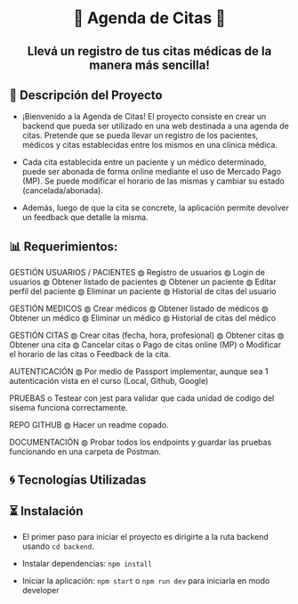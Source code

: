 <h1 align="center">📝 Agenda de Citas 📝</h1>

<h2 align="center"> Llevá un registro de tus citas médicas de la manera más sencilla! </h1>

## 🔔 Descripción del Proyecto

- ¡Bienvenido a la Agenda de Citas! El proyecto consiste en crear un backend que pueda ser utilizado en una web destinada a una agenda de citas. Pretende que se pueda llevar un registro de los pacientes, médicos y citas establecidas entre los mismos en una clínica médica.

- Cada cita establecida entre un paciente y un médico determinado, puede ser abonada de forma online mediante el uso de Mercado Pago (MP). Se puede modificar el horario de las mismas y cambiar su estado (cancelada/abonada).

- Además, luego de que la cita se concrete, la aplicación permite devolver un feedback que detalle la misma.

## 📊 Requerimientos:

GESTIÓN USUARIOS / PACIENTES
◍ Registro de usuarios
◍ Login de usuarios
◍ Obtener listado de pacientes
◍ Obtener un paciente
◍ Editar perfil del paciente
◍ Eliminar un paciente
◍ Historial de citas del usuario

GESTIÓN MEDICOS
◍ Crear médicos
◍ Obtener listado de médicos
◍ Obtener un médico
◍ Eliminar un médico
◍ Historial de citas del médico

GESTIÓN CITAS
◍ Crear citas (fecha, hora, profesional)
◍ Obtener citas
◍ Obtener una cita
◍ Cancelar citas
o Pago de citas online (MP)
o Modificar el horario de las citas
o Feedback de la cita.

AUTENTICACIÓN
◍ Por medio de Passport implementar, aunque sea 1 autenticación vista en el curso (Local, Github, Google)

PRUEBAS
o Testear con jest para validar que cada unidad de codigo del sisema funciona correctamente.

REPO GITHUB
◍ Hacer un readme copado.

DOCUMENTACIÓN
◍ Probar todos los endpoints y guardar las pruebas funcionando en una carpeta de Postman.

## 🌀 Tecnologías Utilizadas

<link rel="stylesheet" type='text/css' href="https://cdn.jsdelivr.net/gh/devicons/devicon@latest/devicon.min.css">
    <i class="devicon-nodejs-plain-wordmark colored"></i>
    <i class="devicon-postman-plain colored"></i>
    <i class="devicon-mongodb-plain-wordmark colored"></i>
    <i class="devicon-mongoose-original-wordmark colored"></i>
    <i class="devicon-express-original-wordmark colored"></i>     
<link />

## ⏳ Instalación

- El primer paso para iniciar el proyecto es dirigirte a la ruta backend usando `cd backend`.

- Instalar dependencias: `npm install`

- Iniciar la aplicación: `npm start` o `npm run dev` para iniciarla en modo developer
